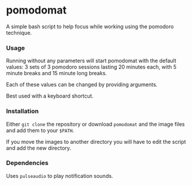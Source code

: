 # pomodomat

A simple bash script to help focus while working using the pomodoro technique.

### Usage

Running without any parameters will start pomodomat with the default values: 3 sets of 3 pomodoro sessions lasting 20 minutes each, with 5 minute breaks and 15 minute long breaks.

Each of these values can be changed by providing arguments.

Best used with a keyboard shortcut.

### Installation 

Either `git clone` the repository or download `pomodomat` and the image files and add them to your `$PATH`.

If you move the images to another directory you will have to edit the script and add the new directory.

### Dependencies 

Uses `pulseaudio` to play notification sounds.
